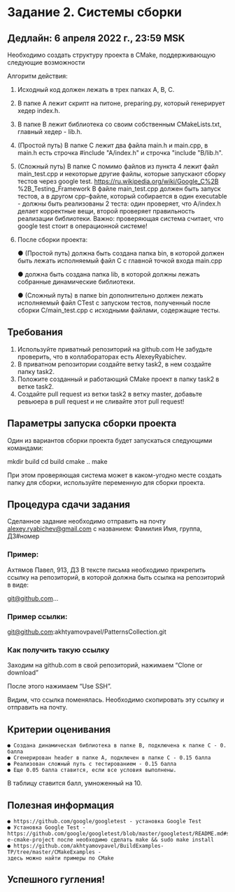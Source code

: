 # Задание 2. Системы сборки

## Дедлайн: 6 апреля 2022 г., 23:59 MSK

Необходимо создать структуру проекта в CMake, поддерживающую следующие
возможности

Алгоритм действия:

1. Исходный код должен лежать в трех папках A, B, C.
2. В папке А лежит скрипт на питоне, preparing.py, который генерирует хедер
    index.h.
3. В папке B лежит библиотека со своим собственным CMakeLists.txt, главный
    хедер - lib.h.
4. (Простой путь) В папке С лежит два файла main.h и main.cpp, в main.h есть
    строчка #include "A/index.h" и строчка "include "B/lib.h".
5. (Сложный путь) В папке C помимо файлов из пункта 4 лежит файл
    main_test.cpp и некоторые другие файлы, которые запускают сборку тестов
    через google test. https://ru.wikipedia.org/wiki/Google_C%2B
    %2B_Testing_Framework В файле main_test.cpp должен быть запуск тестов, а в
    другом cpp-файле, который собирается в один executable - должны быть
    реализованы 2 теста: один проверяет, что A/index.h делает корректные вещи,
    второй проверяет правильность реализации библиотеки. Важно: проверяющая
    система считает, что google test стоит в операционной системе!
6. После сборки проекта:

    ● (Простой путь) должна быть создана папка bin, в которой должен быть
       лежать исполняемый файл C с главной точкой входа main.cpp
       
    ● должна быть создана папка lib, в которой должны лежать собранные
       динамические библиотеки.
       
    ● (Сложный путь) в папке bin дополнительно должен лежать исполняемый
       файл CTest с запуском тестов, полученный после сборки C/main_test.cpp
       с исходными файлами, содержащие тесты.

## Требования

1. Используйте приватный репозиторий на github.com Не забудьте проверить, что
    в коллабораторах есть AlexeyRyabichev.
2. В приватном репозитории создайте ветку task2, в нем создайте папку task2.
3. Положите созданный и работающий CMake проект в папку task2 в ветке task2.
4. Создайте pull request из ветки task2 в ветку master, добавьте ревьюера в pull
    request и не сливайте этот pull request!

## Параметры запуска сборки проекта

Один из вариантов сборки проекта будет запускаться следующими командами:

mkdir build
cd build
cmake ..
make

При этом проверяющая система может в каком-угодно месте создать папку для
сборки, используйте переменную для сборки проекта.

## Процедура сдачи задания

Сделанное задание необходимо отправить на почту alexey.ryabichev@gmail.com с
названием:
Фамилия Имя, группа, ДЗ#номер

### Пример:

Ахтямов Павел, 913, ДЗ
В тексте письма необходимо прикрепить ссылку на репозиторий, в которой должна
быть ссылка на репозиторий в виде:

git@github.com...

### Пример ссылки:

git@github.com:akhtyamovpavel/PatternsCollection.git

### Как получить такую ссылку

Заходим на github.com в свой репозиторий, нажимаем “Clone or download”


После этого нажимаем “Use SSH”.

Видим, что ссылка поменялась. Необходимо скопировать эту ссылку и отправить на
почту.

## Критерии оценивания

```
● Создана динамическая библиотека в папке B, подключена к папке С - 0.
балла
● Сгенерирован header в папке A, подключен в папке С - 0.15 балла
● Реализован сложный путь с тестированием - 0.15 балла
● Еще 0.05 балла ставится, если все условия выполнены.
```
В таблицу ставится балл, умноженный на 10.


## Полезная информация

```
● https://github.com/google/googletest - установка Google Test
● Установка Google Test -
https://github.com/google/googletest/blob/master/googletest/README.md#standalon
e-cmake-project после необходимо сделать make && sudo make install
● https://github.com/akhtyamovpavel/BuildExamples-TP/tree/master/CMakeExamples -
здесь можно найти примеры по CMake
```
## Успешного гугления!


